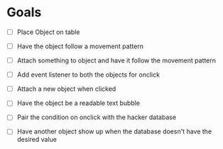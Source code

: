 # Goals

- [ ] Place Object on table
- [ ] Have the object follow a movement pattern
- [ ] Attach something to object and have it follow the movement pattern
- [ ] Add event listener to both the objects for onclick
- [ ] Attach a new object when clicked 
- [ ] Have the object be a readable text bubble
- [ ] Pair the condition on onclick with the hacker database
- [ ] Have another object show up when the database doesn't have the desired value

